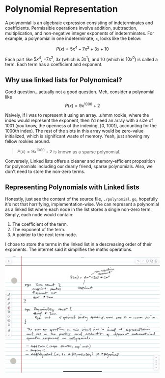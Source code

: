 # Polynomial Representation

A polynomial is an algebraic expression consisting of indeterminates and coefficients. Permissible operations involve addition, subtraction, multiplication, and non-negative integer exponents of indeterminates. For example, a polynomial in one indeterminate, `x`, looks like the below:

$$P(x) = 5x^4 − 7x^2 + 3x + 10$$

Each part like $5x^4$, $-7x^2$, $3x$ (which is $3x^1$), and $10$ (which is $10x^0$) is called a term. Each term has a coefficient and exponent.

## Why use linked lists for Polynomical?

Good question...actually not a good question. Meh, consider a polynomial like $$P(x) = 9x^{1000} + 2$$

Naively, if I was to represent it using an array...uhmm rookie, where the index would represent the exponent, then I'd need an array with a size of 1001 (you know, the openness of the indexing, [0, 1001), accounting for the 1000th index). The rest of the slots in this array would be zero-value initialized, which is significant waste of memory. Yeah, just showing my fellow rookies around.

> $P(x) = 9x^{1000} + 2$ is known as a sparse polynomial.

Conversely, Linked lists offers a cleaner and memory-efficient proposition for polynomials including our dearly friend, sparse polynomials. Also, we don't need to store the non-zero terms.

## Representing Polynomials with Linked lists

Honestly, just see the content of the source file, `./polynomial.go`, hopefully it's not that horrifying, implementation-wise. We can represent a polynomial as a linked list where each node in the list stores a single non-zero term. Simply, each node would contain:

1. The coefficient of the term.
2. The exponent of the term.
3. A pointer to the next term node.

I chose to store the terms in the linked list in a descreasing order of their exponents. The internet said it simplifies the maths operations.

![Note Feb 4, 2025](./note-feb-4-2025.jpeg)